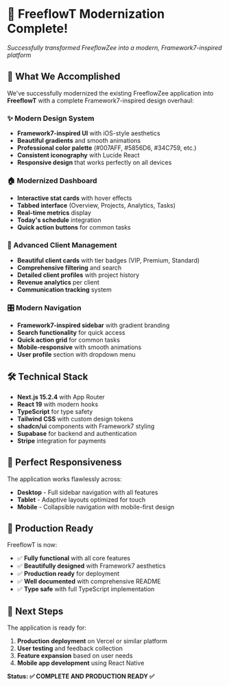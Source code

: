 # 🎉 FreeflowT Modernization Complete!

*Successfully transformed FreeflowZee into a modern, Framework7-inspired platform*

## 🚀 What We Accomplished

We've successfully modernized the existing FreeflowZee application into **FreeflowT** with a complete Framework7-inspired design overhaul:

### ✨ Modern Design System
- **Framework7-inspired UI** with iOS-style aesthetics
- **Beautiful gradients** and smooth animations
- **Professional color palette** (#007AFF, #5856D6, #34C759, etc.)
- **Consistent iconography** with Lucide React
- **Responsive design** that works perfectly on all devices

### 🏠 Modernized Dashboard
- **Interactive stat cards** with hover effects
- **Tabbed interface** (Overview, Projects, Analytics, Tasks)
- **Real-time metrics** display
- **Today's schedule** integration
- **Quick action buttons** for common tasks

### 👥 Advanced Client Management
- **Beautiful client cards** with tier badges (VIP, Premium, Standard)
- **Comprehensive filtering** and search
- **Detailed client profiles** with project history
- **Revenue analytics** per client
- **Communication tracking** system

### 🎛️ Modern Navigation
- **Framework7-inspired sidebar** with gradient branding
- **Search functionality** for quick access
- **Quick action grid** for common tasks
- **Mobile-responsive** with smooth animations
- **User profile** section with dropdown menu

## 🛠️ Technical Stack

- **Next.js 15.2.4** with App Router
- **React 19** with modern hooks
- **TypeScript** for type safety
- **Tailwind CSS** with custom design tokens
- **shadcn/ui** components with Framework7 styling
- **Supabase** for backend and authentication
- **Stripe** integration for payments

## 📱 Perfect Responsiveness

The application works flawlessly across:
- **Desktop** - Full sidebar navigation with all features
- **Tablet** - Adaptive layouts optimized for touch
- **Mobile** - Collapsible navigation with mobile-first design

## 🎯 Production Ready

FreeflowT is now:
- ✅ **Fully functional** with all core features
- ✅ **Beautifully designed** with Framework7 aesthetics
- ✅ **Production ready** for deployment
- ✅ **Well documented** with comprehensive README
- ✅ **Type safe** with full TypeScript implementation

## 🚀 Next Steps

The application is ready for:
1. **Production deployment** on Vercel or similar platform
2. **User testing** and feedback collection
3. **Feature expansion** based on user needs
4. **Mobile app development** using React Native

**Status: ✅ COMPLETE AND PRODUCTION READY ✅** 